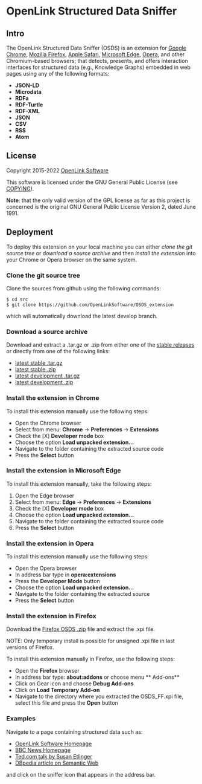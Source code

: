 # OpenLink Structured Data Sniffer

## Intro
The OpenLink Structured Data Sniffer (OSDS) is an extension for
[Google Chrome](http://www.google.com/chrome/browser/), [Mozilla Firefox](http://www.mozilla.org/firefox/), [Apple Safari](http://www.apple.com/safari/), [Microsoft Edge](https://www.microsoft.com/microsoft-edge), [Opera](http://www.opera.com/), and other Chromium-based browsers; that detects, presents, and offers interaction interfaces for structured data (e.g., Knowledge Graphs) embedded in web pages using any of the following
formats:

- **JSON-LD**
- **Microdata**
- **RDFa**
- **RDF-Turtle**
- **RDF-XML**
- **JSON**
- **CSV**
- **RSS**
- **Atom**



## License
Copyright 2015-2022 [OpenLink Software](mailto:opensource@openlinksw.com)

This software is licensed under the GNU General Public License (see
[COPYING](https://github.com/OpenLinkSoftware/OSDS_extension/blob/develop/COPYING)).

**Note**: that the only valid version of the GPL license as far as this project is concerned is the
original GNU General Public License Version 2, dated June 1991.


## Deployment
To deploy this extension on your local machine you can either *clone the git source tree* or
*download a source archive* and then *install the extension* into your Chrome or Opera browser on
the same system.

### Clone the git source tree
Clone the sources from github using the following commands:
```shell
$ cd src
$ git clone https://github.com/OpenLinkSoftware/OSDS_extension

```
which will automatically download the latest develop branch.

### Download a source archive
Download and extract a .tar.gz or .zip from either one of the
[stable releases](https://github.com/OpenLinkSoftware/OSDS_extension/releases/latest)
or directly from one of the following links:

- [latest stable .tar.gz](https://github.com/OpenLinkSoftware/OSDS_extension/archive/master.tar.gz)
- [latest stable .zip](https://github.com/OpenLinkSoftware/OSDS_extension/archive/master.zip)
- [latest development .tar.gz](https://github.com/OpenLinkSoftware/OSDS_extension/archive/develop.tar.gz)
- [latest development .zip](https://github.com/OpenLinkSoftware/OSDS_extension/archive/develop.zip)


### Install the extension in Chrome
To install this extension manually use the following steps:

- Open the Chrome browser
- Select from menu: **Chrome** -> **Preferences** -> **Extensions**
- Check the [X] **Developer mode** box
- Choose the option **Load unpacked extension...**
- Navigate to the folder containing the extracted source code
- Press the **Select** button

### Install the extension in Microsoft Edge
To install this extension manually, take the following steps:

1. Open the Edge browser
1. Select from menu: **Edge** -> **Preferences** -> **Extensions**
1. Check the [X] **Developer mode** box
1. Choose the option **Load unpacked extension...**
1. Navigate to the folder containing the extracted source code
1. Press the **Select** button

### Install the extension in Opera
To install this extension manually use the following steps:

- Open the Opera browser
- In address bar type in **opera:extensions**
- Press the **Developer Mode** button
- Choose the option **Load unpacked extension...**
- Navigate to the folder containing the extracted source
- Press the **Select** button

### Install the extension in Firefox
Download the [Firefox OSDS .zip](https://github.com/OpenLinkSoftware/OSDS_extension/releases/download/v2.16.1/OSDS_FF.zip)
file and extract the .xpi file.

NOTE: Only temporary install is possible for unsigned .xpi file in last versions of Firefox.

To install this extension manually in Firefox, use the following steps:

- Open the **Firefox** browser
- In address bar type: **about:addons** or choose menu ** Add-ons**
- Click on Gear icon and choose **Debug Add-ons**
- Click on **Load Temporary Add-on**
- Navigate to the directory where you extracted the OSDS_FF.xpi file, select this file and press the
**Open** button


### Examples
Navigate to a page containing structured data such as:

  - [OpenLink Software Homepage](http://www.openlinksw.com/)
  - [BBC News Homepage](http://www.bbc.com/news)
  - [Ted.com talk by Susan Etlinger](https://www.ted.com/talks/susan_etlinger_what_do_we_do_with_all_this_big_data)
  - [DBpedia article on Semantic Web](http://dbpedia.org/page/Semantic_Web)

and click on the sniffer icon that appears in the address bar.
